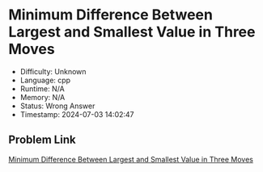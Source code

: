 # Minimum Difference Between Largest and Smallest Value in Three Moves

- Difficulty: Unknown
- Language: cpp
- Runtime: N/A
- Memory: N/A
- Status: Wrong Answer
- Timestamp: 2024-07-03 14:02:47

## Problem Link
[Minimum Difference Between Largest and Smallest Value in Three Moves](https://leetcode.com/problems/minimum-difference-between-largest-and-smallest-value-in-three-moves)

